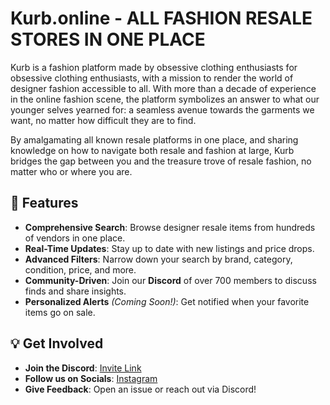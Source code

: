 # Kurb.online - ALL FASHION RESALE STORES IN ONE PLACE

Kurb is a fashion platform made by obsessive clothing enthusiasts for obsessive clothing enthusiasts, with a mission to render the world of designer fashion accessible to all. With more than a decade of experience in the online fashion scene, the platform symbolizes an answer to what our younger selves yearned for: a seamless avenue towards the garments we want, no matter how difficult they are to find.

By amalgamating all known resale platforms in one place, and sharing knowledge on how to navigate both resale and fashion at large, Kurb bridges the gap between you and the treasure trove of resale fashion, no matter who or where you are.

## 🚀 Features
- **Comprehensive Search**: Browse designer resale items from hundreds of vendors in one place.
- **Real-Time Updates**: Stay up to date with new listings and price drops.
- **Advanced Filters**: Narrow down your search by brand, category, condition, price, and more.
- **Community-Driven**: Join our **Discord** of over 700 members to discuss finds and share insights.
- **Personalized Alerts** *(Coming Soon!)*: Get notified when your favorite items go on sale.

## 💡 Get Involved
- **Join the Discord**: [Invite Link](https://discord.gg/jSh7n6ju8H)
- **Follow us on Socials**: [Instagram](https://www.instagram.com/kurb.online)
- **Give Feedback**: Open an issue or reach out via Discord!
